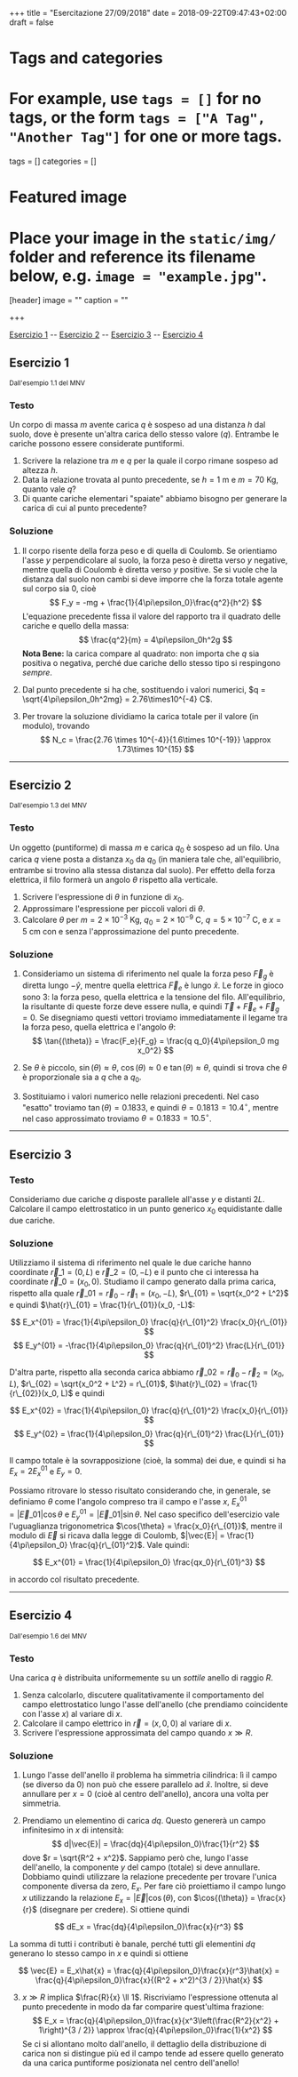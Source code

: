 +++
title = "Esercitazione 27/09/2018"
date = 2018-09-22T09:47:43+02:00
draft = false

# Tags and categories
# For example, use `tags = []` for no tags, or the form `tags = ["A Tag", "Another Tag"]` for one or more tags.
tags = []
categories = []

# Featured image
# Place your image in the `static/img/` folder and reference its filename below, e.g. `image = "example.jpg"`.
[header]
image = ""
caption = ""

+++

[Esercizio 1](#esercizio-1) -- [Esercizio 2](#esercizio-2) -- [Esercizio 3](#esercizio-3) -- [Esercizio 4](#esercizio-4) 

## Esercizio 1
<small>Dall'esempio 1.1 del MNV</small>

### Testo

Un corpo di massa $m$ avente carica $q$ è sospeso ad una distanza $h$ dal suolo, dove è presente un'altra carica dello stesso valore ($q$). Entrambe le cariche possono essere considerate puntiformi.

1. Scrivere la relazione tra $m$ e $q$ per la quale il corpo rimane sospeso ad altezza $h$.
2. Data la relazione trovata al punto precedente, se $h = 1~\mathrm{m}$ e $m = 70~\mathrm{Kg}$, quanto vale $q$?
3. Di quante cariche elementari "spaiate" abbiamo bisogno per generare la carica di cui al punto precedente?

### Soluzione

1. Il corpo risente della forza peso e di quella di Coulomb. Se orientiamo l'asse $y$ perpendicolare al suolo, la forza peso è diretta verso $y$ negative, mentre quella di Coulomb è diretta verso $y$ positive. Se si vuole che la distanza dal suolo non cambi si deve imporre che la forza totale agente sul corpo sia 0, cioè
$$
F_y = -mg + \frac{1}{4\pi\epsilon_0}\frac{q^2}{h^2}
$$
L'equazione precedente fissa il valore del rapporto tra il quadrato delle cariche e quello della massa:
$$
\frac{q^2}{m} = 4\pi\epsilon_0h^2g
$$
**Nota Bene:** la carica compare al quadrato: non importa che $q$ sia positiva o negativa, perché due cariche dello stesso tipo si respingono *sempre*.

2. Dal punto precedente si ha che, sostituendo i valori numerici, $q = \sqrt{4\pi\epsilon_0h^2mg} = 2.76\times10^{-4} C$.
3. Per trovare la soluzione dividiamo la carica totale per il valore (in modulo), trovando
$$
N_c = \frac{2.76 \times 10^{-4}}{1.6\times 10^{-19}} \approx 1.73\times 10^{15}
$$

---

## Esercizio 2
<small>Dall'esempio 1.3 del MNV</small>

### Testo

Un oggetto (puntiforme) di massa $m$ e carica $q_0$ è sospeso ad un filo. Una carica $q$ viene posta a distanza $x_0$ da $q_0$ (in maniera tale che, all'equilibrio, entrambe si trovino alla stessa distanza dal suolo). Per effetto della forza elettrica, il filo formerà un angolo $\theta$ rispetto alla verticale.

1. Scrivere l'espressione di $\theta$ in funzione di $x_0$.
2. Approssimare l'espressione per piccoli valori di $\theta$.
3. Calcolare $\theta$ per $m = 2\times 10^{-3}~\mathrm{Kg}$, $q_0 = 2\times 10^{-9}~\mathrm{C}$, $q = 5\times 10^{-7}~\mathrm{C}$, e $x = 5~\mathrm{cm}$ con e senza l'approssimazione del punto precedente.

### Soluzione

1. Consideriamo un sistema di riferimento nel quale la forza peso $\vec{F}_g$ è diretta lungo $-\hat{y}$, mentre quella elettrica $\vec{F}_e$ è lungo $\hat{x}$. Le forze in gioco sono 3: la forza peso, quella elettrica e la tensione del filo. All'equilibrio, la risultante di queste forze deve essere nulla, e quindi $\vec{T} + \vec{F}_e +\vec{F}_g = 0$. Se disegniamo questi vettori troviamo immediatamente il legame tra la forza peso, quella elettrica e l'angolo $\theta$:
$$
\tan{(\theta)} = \frac{F_e}{F_g} = \frac{q q_0}{4\pi\epsilon_0 mg x_0^2}
$$

2. Se $\theta$ è piccolo, $\sin{(\theta)} \approx \theta$, $\cos{(\theta)} \approx 0$ e $\tan{(\theta)} \approx \theta$, quindi si trova che $\theta$ è proporzionale sia a $q$ che a $q_0$.
3. Sostituiamo i valori numerico nelle relazioni precedenti. Nel caso "esatto" troviamo $\tan{(\theta)} = 0.1833$, e quindi $\theta = 0.1813 = 10.4^\circ$, mentre nel caso approssimato troviamo $\theta = 0.1833 = 10.5^\circ$.

---

## Esercizio 3

### Testo

Consideriamo due cariche $q$ disposte parallele all'asse $y$ e distanti $2L$. Calcolare il campo elettrostatico in un punto generico $x_0$ equidistante dalle due cariche.

### Soluzione

Utilizziamo il sistema di riferimento nel quale le due cariche hanno coordinate $\vec{r}\_1 = (0, L)$ e $\vec{r}\_2 = (0, -L)$ e il punto che ci interessa ha coordinate $\vec{r}\_0 = (x_0, 0)$. Studiamo il campo generato dalla prima carica, rispetto alla quale $\vec{r}\_{01} = \vec{r}_0 - \vec{r}_1 = (x_0, -L)$, $r\_{01} = \sqrt{x_0^2 + L^2}$ e quindi $\hat{r}\_{01} = \frac{1}{r\_{01}}(x_0, -L)$:

$$
E_x^{01} = \frac{1}{4\pi\epsilon_0} \frac{q}{r\_{01}^2} \frac{x_0}{r\_{01}}
$$
$$
E_y^{01} = -\frac{1}{4\pi\epsilon_0} \frac{q}{r\_{01}^2} \frac{L}{r\_{01}}
$$

D'altra parte, rispetto alla seconda carica abbiamo $\vec{r}\_{02} = \vec{r}_0 - \vec{r}_2 = (x_0, L)$, $r\_{02} = \sqrt{x_0^2 + L^2} = r\_{01}$, $\hat{r}\_{02} = \frac{1}{r\_{02}}(x_0, L)$ e quindi

$$
E_x^{02} = \frac{1}{4\pi\epsilon_0} \frac{q}{r\_{01}^2} \frac{x_0}{r\_{01}}
$$
$$
E_y^{02} = \frac{1}{4\pi\epsilon_0} \frac{q}{r\_{01}^2} \frac{L}{r\_{01}}
$$

Il campo totale è la sovrapposizione (cioè, la somma) dei due, e quindi si ha $E_x = 2E_x^{01}$ e $E_y = 0$.

Possiamo ritrovare lo stesso risultato considerando che, in generale, se definiamo $\theta$ come l'angolo compreso tra il campo e l'asse $x$, $E_x^{01} = |\vec{E}\_{01}|\cos{\theta}$ e $E_y^{01} = |\vec{E}\_{01}|\sin{\theta}$. Nel caso specifico dell'esercizio vale l'uguaglianza trigonometrica $\cos{\theta} = \frac{x_0}{r\_{01}}$, mentre il modulo di $\vec{E}$ si ricava dalla legge di Coulomb, $|\vec{E}| = \frac{1}{4\pi\epsilon_0} \frac{q}{r\_{01}^2}$. Vale quindi:

$$
E_x^{01} = \frac{1}{4\pi\epsilon_0} \frac{qx_0}{r\_{01}^3}
$$

in accordo col risultato precedente.

---

## Esercizio 4
<small>Dall'esempio 1.6 del MNV</small>

### Testo

Una carica $q$ è distribuita uniformemente su un *sottile* anello di raggio $R$.

1. Senza calcolarlo, discutere qualitativamente il comportamento del campo elettrostatico lungo l'asse dell'anello (che prendiamo coincidente con l'asse $x$) al variare di $x$.
2. Calcolare il campo elettrico in $\vec{r} = (x, 0, 0)$ al variare di $x$.
3. Scrivere l'espressione approssimata del campo quando $x \gg R$.

### Soluzione

1. Lungo l'asse dell'anello il problema ha simmetria cilindrica: lì il campo (se diverso da 0) non può che essere parallelo ad $\hat{x}$. Inoltre, si deve annullare per $x = 0$ (cioè al centro dell'anello), ancora una volta per simmetria.

2. Prendiamo un elementino di carica $dq$. Questo genererà un campo infinitesimo in $x$ di intensità:
$$
d|\vec{E}| = \frac{dq}{4\pi\epsilon_0}\frac{1}{r^2}
$$
dove $r = \sqrt{R^2 + x^2}$. Sappiamo però che, lungo l'asse dell'anello, la componente $y$ del campo (totale) si deve annullare. Dobbiamo quindi utilizzare la relazione precedente per trovare l'unica componente diversa da zero, $E_x$. Per fare ciò proiettiamo il campo lungo $x$ utilizzando la relazione $E_x = |\vec{E}|\cos{(\theta)}$, con $\cos{(\theta)} = \frac{x}{r}$ (disegnare per credere). Si ottiene quindi

$$
dE_x = \frac{dq}{4\pi\epsilon_0}\frac{x}{r^3}
$$

La somma di tutti i contributi è banale, perché tutti gli elementini $dq$ generano lo stesso campo in $x$ e quindi si ottiene

$$
\vec{E} = E_x\hat{x} = \frac{q}{4\pi\epsilon_0}\frac{x}{r^3}\hat{x} = \frac{q}{4\pi\epsilon_0}\frac{x}{(R^2 + x^2)^{3 / 2}}\hat{x}
$$

3. $x \gg R$ implica $\frac{R}{x} \ll 1$. Riscriviamo l'espressione ottenuta al punto precedente in modo da far comparire quest'ultima frazione:
$$
E_x = \frac{q}{4\pi\epsilon_0}\frac{x}{x^3\left(\frac{R^2}{x^2} + 1\right)^{3 / 2}} \approx \frac{q}{4\pi\epsilon_0}\frac{1}{x^2}
$$
Se ci si allontano molto dall'anello, il dettaglio della distribuzione di carica non si distingue più ed il campo tende ad essere quello generato da una carica puntiforme posizionata nel centro dell'anello!
